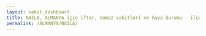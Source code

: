 ```yaml
---
layout: vakit_dashboard
title: NAILA, ALMANYA için iftar, namaz vakitleri ve hava durumu - ilçe/eyalet seç
permalink: /ALMANYA/NAILA/
---
```


<script type="text/javascript">
  var GLOBAL_COUNTRY = 'ALMANYA';
  var GLOBAL_CITY = 'NAILA';
  var GLOBAL_STATE = '';
  var lat = 72;
  var lon = 21;
</script>
